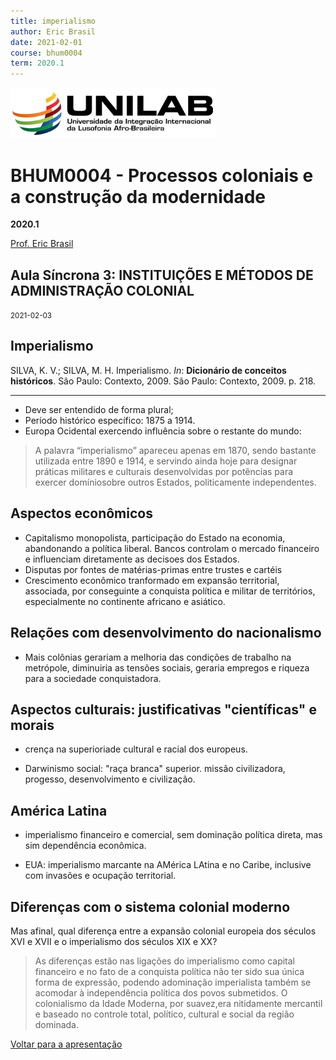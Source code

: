 ```yaml
---
title: imperialismo
author: Eric Brasil
date: 2021-02-01
course: bhum0004
term: 2020.1
---
```


<img src="logo-unilab.png" alt="logo-unilab" style="zoom:70%; align: center" />

# BHU**M0004 - Processos coloniais e a construção da modernidade**

**2020.1**

[Prof. Eric Brasil](ericbrasiln.github.io)

## Aula Síncrona 3: INSTITUIÇÕES E MÉTODOS DE ADMINISTRAÇÃO COLONIAL

<small>2021-02-03</small>

## Imperialismo

SILVA, K. V.; SILVA, M. H. Imperialismo. *In*: **Dicionário de conceitos históricos**. São Paulo: Contexto, 2009. São Paulo: Contexto, 2009. p. 218. 

___

- Deve ser entendido de forma plural;
- Período histórico específico: 1875 a 1914.
- Europa Ocidental exercendo influência sobre o restante do mundo:

> A palavra  “imperialismo” apareceu apenas em 1870, sendo bastante utilizada entre 1890 e 1914, e servindo ainda hoje para designar práticas militares e culturais desenvolvidas por potências para exercer domíniosobre outros Estados, politicamente independentes.

## Aspectos econômicos

- Capitalismo monopolista, participação do Estado na economia, abandonando a política liberal. Bancos controlam o mercado financeiro e influenciam diretamente as decisoes dos Estados.
- Disputas por fontes de matérias-primas entre trustes e cartéis
- Crescimento econômico tranformado em expansão territorial, associada, por conseguinte a conquista política e militar de territórios, especialmente no continente africano e asiático.

## Relações com desenvolvimento do nacionalismo

- Mais colônias gerariam a melhoria das condições de trabalho na metrópole, diminuiria as tensões sociais, geraria empregos e riqueza para a sociedade conquistadora.

## Aspectos culturais: justificativas "científicas" e morais

- crença na superioriade cultural e racial dos europeus.

- Darwinismo social: "raça branca" superior. missão civilizadora, progesso, desenvolvimento e civilização.

## América Latina

- imperialismo financeiro e comercial, sem dominação política direta, mas sim dependência econômica.

- EUA: imperialismo marcante na AMérica LAtina e no Caribe, inclusive com invasões e ocupação territorial.

## Diferenças com o sistema colonial moderno

Mas afinal, qual diferença entre a expansão colonial europeia dos séculos XVI e XVII e o imperialismo dos séculos XIX e XX?

> As diferenças estão nas ligações  do imperialismo como capital financeiro e no fato de a conquista política não ter sido sua única forma de expressão, podendo adominação imperialista também se acomodar à independência política dos povos submetidos. O colonialismo da Idade Moderna, por suavez,era nitidamente mercantil e baseado no controle total, político, cultural e social da região dominada.

[Voltar para a apresentação](ericbrasiln.github.io/bhum0004/#/7)
